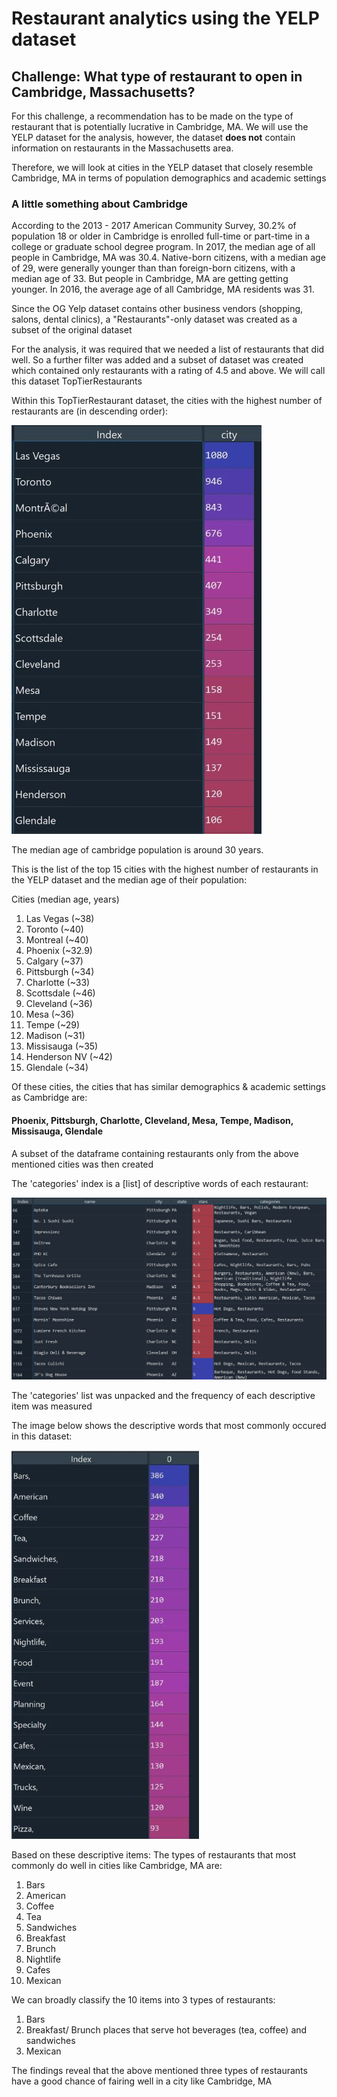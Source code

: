 # Restaurant analytics using the YELP dataset
## Challenge: What type of restaurant to open in Cambridge, Massachusetts?

For this challenge, a recommendation has to be made on the type of restaurant that is potentially lucrative in Cambridge, MA.
We will use the YELP dataset for the analysis, however, the dataset **does not** contain information on restaurants in the Massachusetts area.

Therefore, we will look at cities in the YELP dataset that closely resemble Cambridge, MA in terms of population demographics and academic settings

### A little something about Cambridge
According to the 2013 - 2017 American Community Survey, 30.2% of population 18 or older in Cambridge is 
enrolled full-time or part-time in a college or graduate school degree program. In 2017, the median age of all people in Cambridge, MA was 30.4. Native-born citizens, with a median age of 29, were generally younger than than foreign-born citizens, with a median age of 33. But people in Cambridge, MA are getting getting younger. In 2016, the average age of all Cambridge, MA residents was 31.

Since the OG Yelp dataset contains other business vendors (shopping, salons, dental clinics), a "Restaurants"-only dataset was created as a subset of the original dataset

For the analysis, it was required that we needed a list of restaurants that did well. So a further filter was added and a subset of dataset was created which contained only restaurants with a rating of 4.5 and above. We will call this dataset TopTierRestaurants

Within this TopTierRestaurant dataset, the cities with the highest number of restaurants are (in descending order): 

![highestrest](images/highestres.JPG) 


The median age of cambridge population is around 30 years.

This is the list of the top 15 cities with the highest number of restaurants in the YELP dataset and the median age of their population:

Cities (median age, years)
1. Las Vegas (~38)
2. Toronto (~40)
3. Montreal (~40)
4. Phoenix (~32.9)
5. Calgary (~37)
6. Pittsburgh (~34)
7. Charlotte (~33)
8. Scottsdale (~46)
9. Cleveland (~36)
10. Mesa (~36)
11. Tempe (~29)
12. Madison (~31)
13. Missisauga (~35)
14. Henderson NV (~42)
15. Glendale (~34)

Of these cities, the cities that has similar demographics & academic settings as Cambridge are:

#### Phoenix, Pittsburgh, Charlotte, Cleveland, Mesa, Tempe, Madison, Missisauga, Glendale

A subset of the dataframe containing restaurants only from the above mentioned cities was then created

The 'categories' index is a [list] of descriptive words of each restaurant:

![categorylist](images/catlist.JPG)

The 'categories' list was unpacked and the frequency of each descriptive item was measured

The image below shows the descriptive words that most commonly occured in this dataset:

![topcategory](images/topcat.JPG)

Based on these descriptive items:
The types of restaurants that most commonly do well in cities like Cambridge, MA are:

1. Bars
2. American
3. Coffee
4. Tea
5. Sandwiches
6. Breakfast
7. Brunch
8. Nightlife
9. Cafes
10. Mexican

We can broadly classify the 10 items into 3 types of restaurants:

1. Bars
2. Breakfast/ Brunch places that serve hot beverages (tea, coffee) and sandwiches
3. Mexican 

The findings reveal that the above mentioned three types of restaurants have a good chance of fairing well in a city like Cambridge, MA
